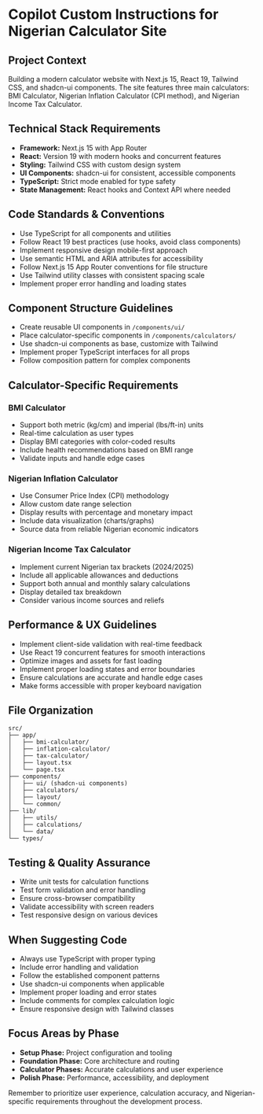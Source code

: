 # Copilot Custom Instructions for Nigerian Calculator Site

## Project Context
Building a modern calculator website with Next.js 15, React 19, Tailwind CSS, and shadcn-ui components. The site features three main calculators: BMI Calculator, Nigerian Inflation Calculator (CPI method), and Nigerian Income Tax Calculator.

## Technical Stack Requirements
- **Framework:** Next.js 15 with App Router
- **React:** Version 19 with modern hooks and concurrent features
- **Styling:** Tailwind CSS with custom design system
- **UI Components:** shadcn-ui for consistent, accessible components
- **TypeScript:** Strict mode enabled for type safety
- **State Management:** React hooks and Context API where needed

## Code Standards & Conventions
- Use TypeScript for all components and utilities
- Follow React 19 best practices (use hooks, avoid class components)
- Implement responsive design mobile-first approach
- Use semantic HTML and ARIA attributes for accessibility
- Follow Next.js 15 App Router conventions for file structure
- Use Tailwind utility classes with consistent spacing scale
- Implement proper error handling and loading states

## Component Structure Guidelines
- Create reusable UI components in `/components/ui/`
- Place calculator-specific components in `/components/calculators/`
- Use shadcn-ui components as base, customize with Tailwind
- Implement proper TypeScript interfaces for all props
- Follow composition pattern for complex components

## Calculator-Specific Requirements

### BMI Calculator
- Support both metric (kg/cm) and imperial (lbs/ft-in) units
- Real-time calculation as user types
- Display BMI categories with color-coded results
- Include health recommendations based on BMI range
- Validate inputs and handle edge cases

### Nigerian Inflation Calculator
- Use Consumer Price Index (CPI) methodology
- Allow custom date range selection
- Display results with percentage and monetary impact
- Include data visualization (charts/graphs)
- Source data from reliable Nigerian economic indicators

### Nigerian Income Tax Calculator
- Implement current Nigerian tax brackets (2024/2025)
- Include all applicable allowances and deductions
- Support both annual and monthly salary calculations
- Display detailed tax breakdown
- Consider various income sources and reliefs

## Performance & UX Guidelines
- Implement client-side validation with real-time feedback
- Use React 19 concurrent features for smooth interactions
- Optimize images and assets for fast loading
- Implement proper loading states and error boundaries
- Ensure calculations are accurate and handle edge cases
- Make forms accessible with proper keyboard navigation

## File Organization
```
src/
├── app/
│   ├── bmi-calculator/
│   ├── inflation-calculator/
│   ├── tax-calculator/
│   ├── layout.tsx
│   └── page.tsx
├── components/
│   ├── ui/ (shadcn-ui components)
│   ├── calculators/
│   ├── layout/
│   └── common/
├── lib/
│   ├── utils/
│   ├── calculations/
│   └── data/
└── types/
```

## Testing & Quality Assurance
- Write unit tests for calculation functions
- Test form validation and error handling
- Ensure cross-browser compatibility
- Validate accessibility with screen readers
- Test responsive design on various devices

## When Suggesting Code
- Always use TypeScript with proper typing
- Include error handling and validation
- Follow the established component patterns
- Use shadcn-ui components when applicable
- Implement proper loading and error states
- Include comments for complex calculation logic
- Ensure responsive design with Tailwind classes

## Focus Areas by Phase
- **Setup Phase:** Project configuration and tooling
- **Foundation Phase:** Core architecture and routing
- **Calculator Phases:** Accurate calculations and user experience
- **Polish Phase:** Performance, accessibility, and deployment

Remember to prioritize user experience, calculation accuracy, and Nigerian-specific requirements throughout the development process.